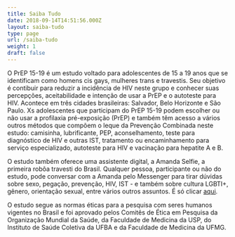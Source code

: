 ```yaml
---
title: Saiba Tudo
date: 2018-09-14T14:51:56.000Z
layout: saiba-tudo
type: page
url: /saiba-tudo
weight: 1
draft: false
---
```

O PrEP 15-19 é um estudo voltado para adolescentes de 15 a 19 anos que se identificam como homens cis gays, mulheres trans e travestis. Seu objetivo é contibuir para reduzir a incidência de HIV neste grupo e conhecer suas percepções, aceitabilidade e intenção de usar a PrEP e o autoteste para HIV. Acontece em três cidades brasileiras: Salvador, Belo Horizonte e São Paulo. Xs adolescentes que participam do PrEP 15-19 podem escolher ou não usar a profilaxia pré-exposição (PrEP) e também têm acesso a vários outros métodos que compõem o leque da Prevenção Combinada neste estudo: camisinha, lubrificante, PEP, aconselhamento, teste para diagnóstico de HIV e outras IST, tratamento ou encaminhamento para serviço especializado, autoteste para HIV e vacinação para hepatite A e B.

O estudo também oferece uma assistente digital, a Amanda Selfie, a primeira robôa travesti do Brasil. Qualquer pessoa, participante ou não do estudo, pode conversar com a Amanda pelo Messenger para tirar dúvidas sobre sexo, pegação, prevenção, HIV, IST - e também sobre cultura LGBTI+, gênero, orientação sexual, entre vários outros assuntos. É só clicar [aqui](https://www.facebook.com/messages/t/amandaselfie.bot).

O estudo segue as normas éticas para a pesquisa com seres humanos vigentes no Brasil e foi aprovado pelos Comitês de Ética em Pesquisa da Organização Mundial da Saúde, da Faculdade de Medicina da USP, do Instituto de Saúde Coletiva da UFBA e da Faculdade de Medicina da UFMG.

